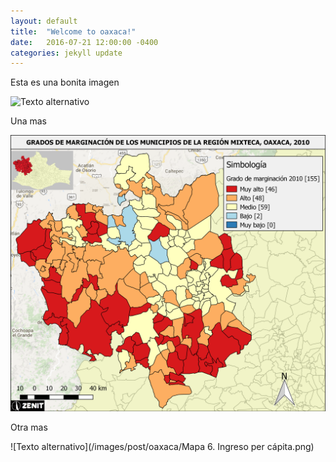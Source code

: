```yaml
---
layout: default
title:  "Welcome to oaxaca!"
date:   2016-07-21 12:00:00 -0400
categories: jekyll update
---
```


Esta es una bonita imagen

![Texto alternativo](/images/post/oaxaca/1.png)

Una mas

![Texto alternativo](/images/post/oaxaca/estadistico.png)

Otra mas

![Texto alternativo](/images/post/oaxaca/Mapa 6. Ingreso per cápita.png)
